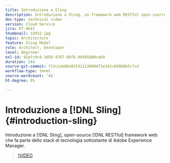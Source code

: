 ```yaml
---
title: Introduzione a Sling
description: Introduzione a Sling, un framework web RESTful open-source che fa parte dello stack di tecnologia sottostante di Adobe Experience Manager.
doc-type: technical video
version: Cloud Service
jira: KT-4641
thumbnail: 32032.jpg
topic: Architecture
feature: Sling Model
role: Architect, Developer
level: Beginner
exl-id: 92afc9c4-3d58-4787-86f6-46495d89c4d4
duration: 244
source-git-commit: f23c2ab86d42531113690df2e342c65060b5c7cd
workflow-type: tm+mt
source-wordcount: '41'
ht-degree: 0%

---
```


# Introduzione a [!DNL Sling] {#introduction-sling}

Introduzione a [!DNL Sling], open-source [!DNL RESTful] framework web che fa parte dello stack di tecnologia sottostante di Adobe Experience Manager.

>[!VIDEO](https://video.tv.adobe.com/v/32032?quality=12&learn=on)
